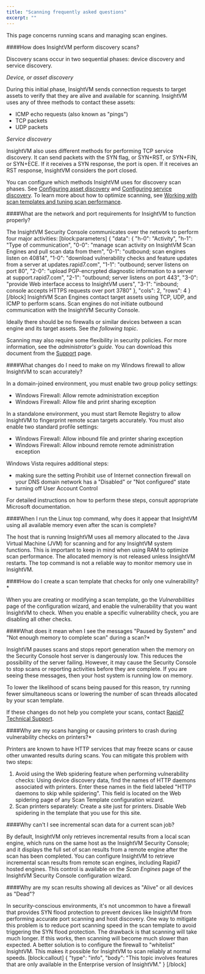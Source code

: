 ```yaml
---
title: "Scanning frequently asked questions"
excerpt: ""
---
```

This page concerns running scans and managing scan engines.

####How does InsightVM perform discovery scans?

Discovery scans occur in two sequential phases: device discovery and service discovery.

_Device, or asset discovery_

During this initial phase, InsightVM sends connection requests to target assets to verify that they are alive and available for scanning. InsightVM uses any of three methods to contact these assets:
* ICMP echo requests (also known as "pings")
* TCP packets
* UDP packets

_Service discovery_

InsightVM also uses different methods for performing TCP service discovery. It can send packets with the SYN flag, or SYN+RST, or SYN+FIN, or SYN+ECE. If it receives a SYN response, the port is open. If it receives an RST response, InsightVM considers the port closed.

You can configure which methods InsightVM uses for discovery scan phases. See [Configuring asset discovery](doc:configuring-asset-discovery) and [Configuring service discovery](doc:configuring-service-discovery). To learn more about how to optimize scanning, see [Working with scan templates and tuning scan performance](doc:working-with-scan-templates-and-tuning-scan-performance).

####What are the network and port requirements for InsightVM to function properly?

The InsightVM Security Console communicates over the network to perform four major activities:
[block:parameters]
{
  "data": {
    "h-0": "Activity",
    "h-1": "Type of communication",
    "0-0": "manage scan activity on InsightVM Scan Engines and pull scan data from them",
    "0-1": "outbound; scan engines listen on 40814",
    "1-0": "download vulnerability checks and feature updates from a server at updates.rapid7.com",
    "1-1": "outbound; server listens on port 80",
    "2-0": "upload PGP-encrypted diagnostic information to a server at support.rapid7.com",
    "2-1": "outbound; server listens on port 443",
    "3-0": "provide Web interface access to InsightVM users",
    "3-1": "inbound; console accepts HTTPS requests over port 3780"
  },
  "cols": 2,
  "rows": 4
}
[/block]
InsightVM Scan Engines contact target assets using TCP, UDP, and ICMP to perform scans. Scan engines do not initiate outbound communication with the InsightVM Security Console.

Ideally there should be no firewalls or similar devices between a scan engine and its target assets. See _the following topic_.

Scanning may also require some flexibility in security policies. For more information, see the _administrator's guide_. You can download this document from the [Support](doc:support-technical-support-and-customer-care) page.

####What changes do I need to make on my Windows firewall to allow InsightVM to scan accurately?

In a domain-joined environment, you must enable two group policy settings:
* Windows Firewall: Allow remote administration exception
* Windows Firewall: Allow file and print sharing exception

In a standalone environment, you must start Remote Registry to allow InsightVM to fingerprint remote scan targets accurately.
You must also enable two standard profile settings:
* Windows Firewall: Allow inbound file and printer sharing exception
* Windows Firewall: Allow inbound remote remote administration exception

Windows Vista requires additional steps:
* making sure the setting Prohibit use of Internet connection firewall on your DNS domain network has a "Disabled" or "Not configured" state
* turning off User Account Control

For detailed instructions on how to perform these steps, consult appropriate Microsoft documentation.

####When I run the Linux top command, why does it appear that InsightVM using all available memory even after the scan is complete?

The host that is running InsightVM uses all memory allocated to the Java Virtual Machine (JVM) for scanning and for any InsightVM system functions. This is important to keep in mind when using RAM to optimize scan performance. The allocated memory is not released unless InsightVM restarts. The top command is not a reliable way to monitor memory use in InsightVM.

####How do I create a scan template that checks for only one vulnerability?*

When you are creating or modifying a scan template, go the _Vulnerabilities_ page of the configuration wizard, and enable the vulnerability that you want InsightVM to check. When you enable a specific vulnerability check, you are disabling all other checks.

####What does it mean when I see the messages "Paused by System" and "Not enough memory to complete scan" during a scan?*

InsightVM pauses scans and stops report generation when the memory on the Security Console host server is dangerously low. This reduces the possibility of the server failing. However, it may cause the Security Console to stop scans or reporting activities before they are complete. If you are seeing these messages, then your host system is running low on memory.

To lower the likelihood of scans being paused for this reason, try running fewer simultaneous scans or lowering the number of scan threads allocated by your scan template.

If these changes do not help you complete your scans, contact [Rapid7 Technical Support](mailto:support@rapid7.com).

####Why are my scans hanging or causing printers to crash during vulnerability checks on printers?*

Printers are known to have HTTP services that may freeze scans or cause other unwanted results during scans. You can mitigate this problem with two steps:
1. Avoid using the Web spidering feature when performing vulnerability checks: Using device discovery data, find the names of HTTP daemons associated with printers. Enter these names in the field labeled "HTTP daemons to skip while spidering". This field is located on the Web spidering page of any Scan Template configuration wizard.
2. Scan printers separately: Create a site just for printers. Disable Web spidering in the template that you use for this site.

####Why can't I see incremental scan data for a current scan job?

By default, InsightVM only retrieves incremental results from a local scan engine, which runs on the same host as the InsightVM Security Console; and it displays the full set of scan results from a remote engine after the scan has been completed. You can configure InsightVM to retrieve incremental scan results from remote scan engines, including Rapid7 hosted engines. This control is available on the _Scan Engines_ page of the InsightVM Security Console configuration wizard.

####Why are my scan results showing all devices as "Alive" or all devices as "Dead"?

In security-conscious environments, it's not uncommon to have a firewall that provides SYN flood protection to prevent devices like InsightVM from performing accurate port scanning and host discovery. One way to mitigate this problem is to reduce port scanning speed in the scan template to avoid triggering the SYN flood protection. The drawback is that scanning will take much longer. If this works, then scanning will become much slower than expected. A better solution is to configure the firewall to "whitelist" InsightVM. This makes it possible for InsightVM to scan reliably at normal speeds.
[block:callout]
{
  "type": "info",
  "body": "This topic involves features that are only available in the Enterprise version of InsightVM."
}
[/block]